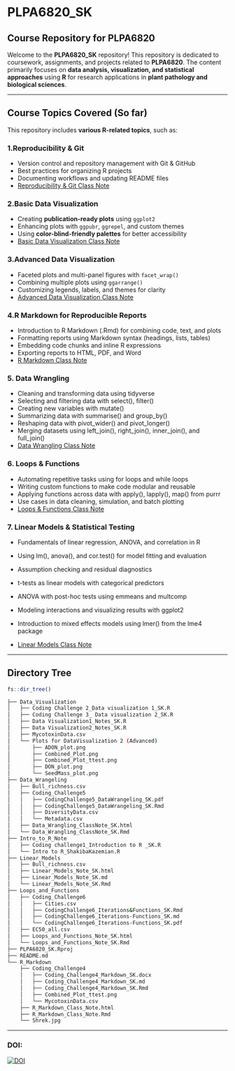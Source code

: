 # **PLPA6820_SK**
## **Course Repository for PLPA6820**

Welcome to the **PLPA6820_SK** repository! This repository is dedicated to coursework, assignments, and projects related to **PLPA6820**. The content primarily focuses on **data analysis, visualization, and statistical approaches** using **R** for research applications in **plant pathology and biological sciences**.

---

## **Course Topics Covered (So far)**
This repository includes **various R-related topics**, such as:


### **1.Reproducibility & Git**
- Version control and repository management with Git & GitHub
- Best practices for organizing R projects
- Documenting workflows and updating README files
- [Reproducibility & Git Class Note](Intro_to_R_Note/Intro%20to%20R_ShakibaKazemian.R)

### **2.Basic Data Visualization**
- Creating **publication-ready plots** using `ggplot2`
- Enhancing plots with `ggpubr`, `ggrepel`, and custom themes
- Using **color-blind-friendly palettes** for better accessibility
- [Basic Data Visualization Class Note](Data_Visualization/Data%20Visualization1_Notes_SK.R)

### **3.Advanced Data Visualization**
- Faceted plots and multi-panel figures with `facet_wrap()`
- Combining multiple plots using `ggarrange()`
- Customizing legends, labels, and themes for clarity
- [Advanced Data Visualization Class Note](Data_Visualization/Data%20Visualization2_Notes_SK.R)

### **4.R Markdown for Reproducible Reports**
- Introduction to R Markdown (.Rmd) for combining code, text, and plots
- Formatting reports using Markdown syntax (headings, lists, tables)
- Embedding code chunks and inline R expressions
- Exporting reports to HTML, PDF, and Word
- [R Markdown Class Note](R_Markdown/R_Markdown_Class_Note.Rmd)

### **5. Data Wrangling**
- Cleaning and transforming data using tidyverse
- Selecting and filtering data with select(), filter()
- Creating new variables with mutate()
- Summarizing data with summarise() and group_by()
- Reshaping data with pivot_wider() and pivot_longer()
- Merging datasets using left_join(), right_join(), inner_join(), and full_join()
- [Data Wrangling Class Note](Data_Wrangeling/Data_Wrangling_ClassNote_SK.Rmd)

### **6. Loops & Functions**
- Automating repetitive tasks using for loops and while loops
- Writing custom functions to make code modular and reusable
- Applying functions across data with apply(), lapply(), map() from purrr
- Use cases in data cleaning, simulation, and batch plotting
- [Loops & Functions Class Note](Loops_and_Functions/Loops_and_Functions_Note_SK.Rmd)

### **7. Linear Models & Statistical Testing**
- Fundamentals of linear regression, ANOVA, and correlation in R
- Using lm(), anova(), and cor.test() for model fitting and evaluation
- Assumption checking and residual diagnostics
- t-tests as linear models with categorical predictors
- ANOVA with post-hoc tests using emmeans and multcomp
- Modeling interactions and visualizing results with ggplot2
- Introduction to mixed effects models using lmer() from the lme4 package

- [Linear Models Class Note](Linear_Models/Linear_Models_Note_SK.Rmd)

---
## **Directory Tree**

```r
fs::dir_tree()
```

```bash
├── Data_Visualization
│   ├── Coding Challenge 2_Data visualization 1_SK.R
│   ├── Coding Challenge 3_ Data visualization 2_SK.R
│   ├── Data Visualization1_Notes_SK.R
│   ├── Data Visualization2_Notes_SK.R
│   ├── MycotoxinData.csv
│   └── Plots for DataVisualization 2 (Advanced)
│       ├── ADON_plot.png
│       ├── Combined_Plot.png
│       ├── Combined_Plot_ttest.png
│       ├── DON_plot.png
│       └── SeedMass_plot.png
├── Data_Wrangeling
│   ├── Bull_richness.csv
│   ├── Coding_Challenge5
│   │   ├── CodingChallenge5_DataWrangeling_SK.pdf
│   │   ├── CodingChallenge5_DataWrangeling_SK.Rmd
│   │   ├── DiversityData.csv
│   │   └── Metadata.csv
│   ├── Data_Wrangling_ClassNote_SK.html
│   └── Data_Wrangling_ClassNote_SK.Rmd
├── Intro_to_R_Note
│   ├── Coding challenge1_Introduction to R _SK.R
│   └── Intro to R_ShakibaKazemian.R
├── Linear_Models
│   ├── Bull_richness.csv
│   ├── Linear_Models_Note_SK.html
│   ├── Linear_Models_Note_SK.md
│   └── Linear_Models_Note_SK.Rmd
├── Loops_and_Functions
│   ├── Coding_Challenge6
│   │   ├── Cities.csv
│   │   ├── CodingChallenge6_Iterations&Functions_SK.Rmd
│   │   ├── CodingChallenge6_Iterations-Functions_SK.md
│   │   └── CodingChallenge6_Iterations-Functions_SK.pdf
│   ├── EC50_all.csv
│   ├── Loops_and_Functions_Note_SK.html
│   └── Loops_and_Functions_Note_SK.Rmd
├── PLPA6820_SK.Rproj
├── README.md
└── R_Markdown
    ├── Coding_Challenge4
    │   ├── Coding_Challenge4_Markdown_SK.docx
    │   ├── Coding_Challenge4_Markdown_SK.md
    │   ├── Coding_Challenge4_Markdown_SK.Rmd
    │   ├── Combined_Plot_ttest.png
    │   └── MycotoxinData.csv
    ├── R_Markdown_Class_Note.html
    ├── R_Markdown_Class_Note.Rmd
    └── Shrek.jpg
```

---
### DOI:
[![DOI](https://zenodo.org/badge/DOI/10.5281/zenodo.14933733.svg)](https://doi.org/10.5281/zenodo.14933733)
